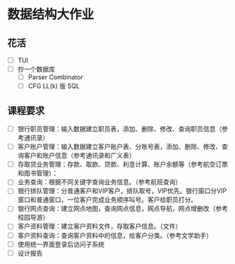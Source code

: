 # 数据结构大作业

## 花活

- [ ] TUI
- [ ] 抄一个数据库
  + [ ] Parser Combinator
  + [ ] CFG LL(k) 版 SQL

## 课程要求
- [ ] 银行职员管理：输入数据建立职员表，添加、删除、修改、查询职员信息（参考通讯录） 
- [ ] 客户账户管理：输入数据建立客户账户表、分账号表，添加、删除、修改、查询客户和账户信息（参考通讯录和广义表）
- [ ] 存取贷业务管理：存款、取款、贷款、利息计算、账户余额等（参考航空订票和图书管理）： 
- [ ] 业务查询：根据不同关键字查询业务信息。（参考航班查询）
- [ ] 银行排队管理：分普通客户和VIP客户，排队取号，VIP优先。银行窗口分VIP窗口和普通窗口，一位客户完成业务顺序叫号。客户给职员打分。
- [ ] 银行网点查询：建立网点地图，查询网点信息，网点导航，网点增删改（参考校园导游）
- [ ] 客户资料管理：建立客户资料文件，存取客户信息。（文件）
- [ ] 客户资料查询：查询客户资料中的信息，给客户分类。（参考文学助手）
- [ ] 使用统一界面登录后访问子系统
- [ ] 设计报告